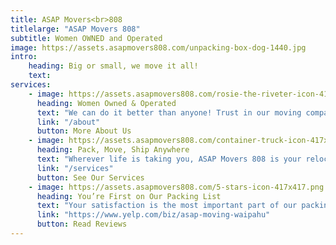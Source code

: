 ```yaml
---
title: ASAP Movers<br>808
titlelarge: "ASAP Movers 808"
subtitle: Women OWNED and Operated
image: https://assets.asapmovers808.com/unpacking-box-dog-1440.jpg
intro:
    heading: Big or small, we move it all!
    text: 
services:
    - image: https://assets.asapmovers808.com/rosie-the-riveter-icon-417x417.png
      heading: Women Owned & Operated
      text: "We can do it better than anyone! Trust in our moving company’s experience and passion to keep you and your life moving forward."
      link: "/about"
      button: More About Us
    - image: https://assets.asapmovers808.com/container-truck-icon-417x417.png
      heading: Pack, Move, Ship Anywhere
      text: "Wherever life is taking you, ASAP Movers 808 is your relocation company. We’ll pack your belongings and ship them where they need to be so you can focus on the important things."
      link: "/services"
      button: See Our Services
    - image: https://assets.asapmovers808.com/5-stars-icon-417x417.png
      heading: You’re First on Our Packing List
      text: "Your satisfaction is the most important part of our packing list! Customer service is our priority so you can enjoy a stress-free moving experience."
      link: "https://www.yelp.com/biz/asap-moving-waipahu"
      button: Read Reviews
---
```


